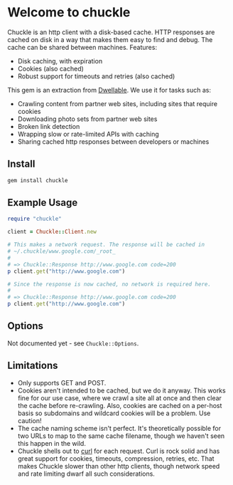 # Welcome to chuckle

Chuckle is an http client with a disk-based cache. HTTP responses are cached on disk in a way that makes them easy to find and debug. The cache can be shared between machines. Features:

* Disk caching, with expiration
* Cookies (also cached)
* Robust support for timeouts and retries (also cached)

This gem is an extraction from [Dwellable](http://dwellable.com). We use it for tasks such as:

* Crawling content from partner web sites, including sites that require cookies
* Downloading photo sets from partner web sites
* Broken link detection
* Wrapping slow or rate-limited APIs with caching
* Sharing cached http responses between developers or machines

## Install

```ruby
gem install chuckle
```

## Example Usage

```ruby
require "chuckle"

client = Chuckle::Client.new

# This makes a network request. The response will be cached in
# ~/.chuckle/www.google.com/_root_
#
# => Chuckle::Response http://www.google.com code=200
p client.get("http://www.google.com")

# Since the response is now cached, no network is required here.
#
# => Chuckle::Response http://www.google.com code=200
p client.get("http://www.google.com")
```

## Options

Not documented yet - see `Chuckle::Options`.

## Limitations

* Only supports GET and POST.
* Cookies aren't intended to be cached, but we do it anyway. This works fine for our use case, where we crawl a site all at once and then clear the cache before re-crawling. Also, cookies are cached on a per-host basis so subdomains and wildcard cookies will be a problem. Use caution!
* The cache naming scheme isn't perfect. It's theoretically possible for two URLs to map to the same cache filename, though we haven't seen this happen in the wild.
* Chuckle shells out to [curl](http://curl.haxx.se/) for each request. Curl is rock solid and has great support for cookies, timeouts, compression, retries, etc. That makes Chuckle slower than other http clients, though network speed and rate limiting dwarf all such considerations.
